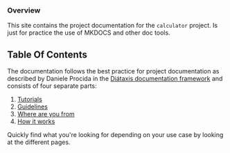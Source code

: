 ### Overview

This site contains the project documentation for the
`calculator` project. Is just for practice the use of MKDOCS and other doc tools.

## Table Of Contents

The documentation follows the best practice for
project documentation as described by Daniele Procida
in the [Diátaxis documentation framework](https://diataxis.fr/)
and consists of four separate parts:

1. [Tutorials](tutorials.md)
2. [Guidelines](how-to-guides.md)
3. [Where are you from](reference.md)
4. [How it works](explanation.md)

Quickly find what you're looking for depending on
your use case by looking at the different pages.

